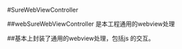 #SureWebViewController

##webSureWebViewController 是本工程通用的webview处理

##基本上封装了通用的webview处理，包括js 的交互。


